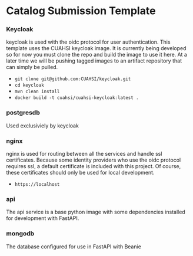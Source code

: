 # Catalog Submission Template

### Keycloak
keycloak is used with the oidc protocol for user authentication.  This template uses the CUAHSI keycloak image.  It is currently being developed so for now you must clone the repo and build the image to use it here.  At a later time we will be pushing tagged images to an artifact repository that can simply be pulled.
- `git clone git@github.com:CUAHSI/keycloak.git`
- `cd keycloak`
- `mvn clean install`
- `docker build -t cuahsi/cuahsi-keycloak:latest .`

### postgresdb
Used exclusiviely by keycloak

### nginx
nginx is used for routing between all the services and handle ssl certificates.  Because some identity providers who use the oidc protocol requires ssl, a default certificate is included with this project.  Of course, these certificates should only be used for local development.
- `https://localhost`

### api
The api service is a base python image with some dependencies installed for development with FastAPI.

### mongodb
The database configured for use in FastAPI with Beanie